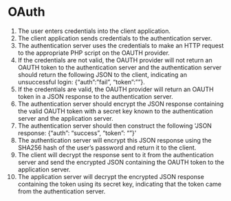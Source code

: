 # OAuth
1. The user enters credentials into the client application.
2. The client application sends credentials to the authentication server.
3. The authentication server uses the credentials to make an HTTP request to the appropriate PHP
script on the OAUTH provider.
4. If the credentials are not valid, the OAUTH provider will not return an OAUTH token to the
authentication server and the authentication server should return the following JSON to the
client, indicating an unsuccessful login: {“auth”:”fail”, “token”:””}.
5. If the credentials are valid, the OAUTH provider will return an OAUTH token in a JSON response
to the authentication server.
6. The authentication server should encrypt the JSON response containing the valid OAUTH token
with a secret key known to the authentication server and the application server.
7. The authentication server should then construct the following 'JSON response: {“auth”:
“success”, “token”: “<encrypted JSON RESPONSE>”}'
8. The authentication server will encrypt this JSON response using the SHA256 hash of the user’s
password and return it to the client.
9. The client will decrypt the response sent to it from the authentication server and send the
encrypted JSON containing the OAUTH token to the application server.
10. The application server will decrypt the encrypted JSON response containing the token using its
secret key, indicating that the token came from the authentication server.